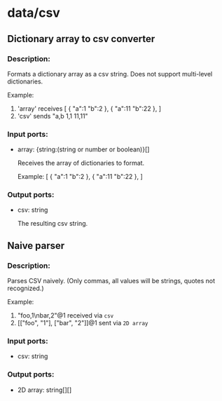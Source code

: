 # data/csv

## Dictionary array to csv converter

### Description:
Formats a dictionary array as a csv string. Does not support multi-level dictionaries.

Example:
1. 'array' receives
[
  {
    "a":1
    "b":2
  },
  {
    "a":11
    "b":22
  },
]
2. 'csv' sends 
"a,b
1,1
11,11"

### Input ports: 
* array: {string:(string or number or boolean)}[]

    Receives the array of dictionaries to format.
    
    Example:
    [
      {
        "a":1
        "b":2
      },
      {
        "a":11
        "b":22
      },
    ]


### Output ports: 
* csv: string

    The resulting csv string.




## Naive parser

### Description:
Parses CSV naively. (Only commas, all values will be strings, quotes not recognized.)

Example:
1. "foo,1\nbar,2"@1 received via `csv`
2. [["foo", "1"], ["bar", "2"]]@1 sent via `2D array`

### Input ports: 
* csv: string

### Output ports: 
* 2D array: string[][]

